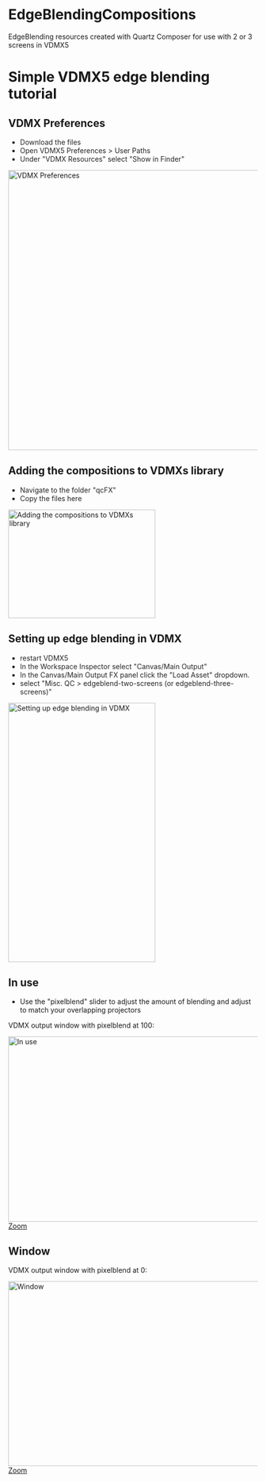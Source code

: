 EdgeBlendingCompositions
========================

EdgeBlending resources created with Quartz Composer for use with 2 or 3 screens in VDMX5

<div class="inner">
<div class="page-header">
<h1 class="header">Simple VDMX5 edge blending tutorial</h1>

</div>
<div class="row">
<div class="content span12" id="content">
<div class="main inside" id="screensteps-content">

<div class="steps">
<div class="step">
<h2>VDMX Preferences</h2>
<div class="instructions">
<ul>
<li><font color="#262626">Download the files</font></li>
<li><font color="#262626">Open VDMX5 Preferences &gt; User Paths</font></li>
<li><font color="#262626">Under "VDMX Resources" select "Show in Finder"</font></li>
</ul>
</div>

<div class="media"><img alt="VDMX Preferences" height="565" src="http://media.screensteps.me/tobystereo/l7f7wp/vdmx-preferences.png?1397759433" width="668"></div>
</div>
<div class="step">
<h2>Adding the compositions to VDMXs library</h2>
<div class="instructions">
<ul>
<li><font color="#262626">Navigate to the folder "qcFX"</font></li>
<li><font color="#262626">Copy the files here</font></li>
</ul>
</div>

<div class="media"><img alt="Adding the compositions to VDMXs library" height="219" src="http://media.screensteps.me/tobystereo/l7f7wp/adding-the-compositions-to-vdmxs-library.png?1397759434" width="297"></div>
</div>
<div class="step">
<h2>Setting up edge blending in VDMX</h2>
<div class="instructions">
<ul>
<li><font color="#262626">restart VDMX5</font></li>
<li><font color="#262626">In the Workspace Inspector select "Canvas/Main Output"</font></li>
<li><font color="#262626">In the Canvas/Main Output FX panel click the "Load Asset" dropdown.</font></li>
<li><font color="#262626">select "Misc. QC &gt; edgeblend-two-screens (or edgeblend-three-screens)"</font></li>
</ul>
</div>

<div class="media"><img alt="Setting up edge blending in VDMX" height="523" src="http://media.screensteps.me/tobystereo/l7f7wp/setting-up-edge-blending-in-vdmx.png?1397759435" width="297"></div>
</div>
<div class="step">
<h2>In use</h2>
<div class="instructions">
<ul>
<li>Use the "pixelblend" slider to adjust the amount of blending and adjust to match your overlapping projectors</li>
</ul>
<p>VDMX output window with pixelblend at 100:</p>
</div>

<div class="media full-size">
<a href="http://media.screensteps.me/tobystereo/l7f7wp/in-use.png?1397759437" rel="prettyPhoto" title="In use"><img alt="In use" height="374" src="http://media.screensteps.me/tobystereo/l7f7wp/in-use.png?1397759437" width="700"></a>
<div class="caption">
<a href="http://media.screensteps.me/tobystereo/l7f7wp/in-use.png?1397759437" rel="prettyPhoto" title="In use">Zoom</a>
</div>
</div>

</div>
<div class="step">
<h2>Window</h2>
<div class="instructions">
<p>VDMX output window with pixelblend at 0:</p>
</div>

<div class="media full-size">
<a href="http://media.screensteps.me/tobystereo/l7f7wp/window.png?1397759439" rel="prettyPhoto" title="Window"><img alt="Window" height="373" src="http://media.screensteps.me/tobystereo/l7f7wp/window.png?1397759439" width="700"></a>
<div class="caption">
<a href="http://media.screensteps.me/tobystereo/l7f7wp/window.png?1397759439" rel="prettyPhoto" title="Window">Zoom</a>
</div>
</div>

</div>

</div>
</div>

</div>
<div class="sidebar span4" id="sidebar">
<!-- /.sidebar-block#credits -->
<!-- /=# render :partial => "ad" -->


</div>
</div>
</div>
